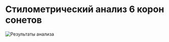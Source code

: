 # Стилометрический анализ 6 корон сонетов
![Результаты анализа](C:\Users\Татьяна\Documents\Sonets\Sonets.jpg)
